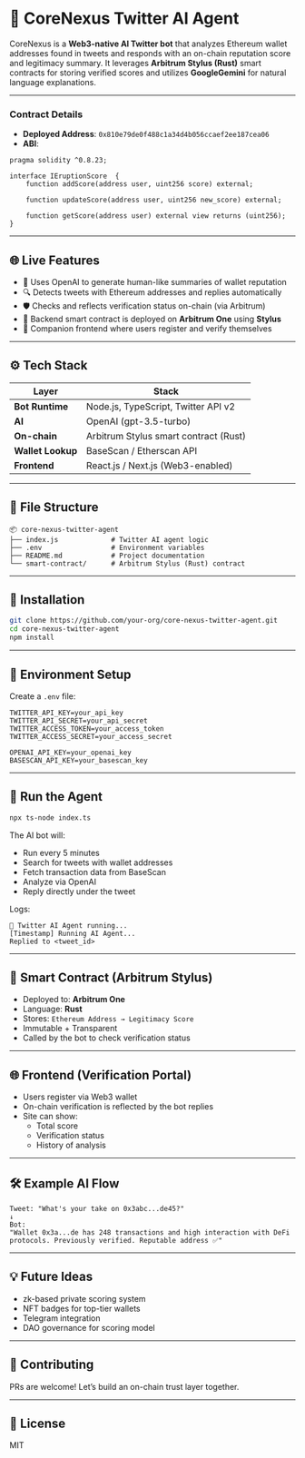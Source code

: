 # 🤖 CoreNexus Twitter AI Agent

CoreNexus is a **Web3-native AI Twitter bot** that analyzes Ethereum wallet addresses found in tweets and responds with an on-chain reputation score and legitimacy summary. It leverages **Arbitrum Stylus (Rust)** smart contracts for storing verified scores and utilizes **GoogleGemini** for natural language explanations.

---

### Contract Details

- **Deployed Address**: `0x810e79de0f488c1a34d4b056ccaef2ee187cea06`
- **ABI**:

```solidity
pragma solidity ^0.8.23;

interface IEruptionScore  {
    function addScore(address user, uint256 score) external;

    function updateScore(address user, uint256 new_score) external;

    function getScore(address user) external view returns (uint256);
}
```
---

## 🌐 Live Features

- 🧠 Uses OpenAI to generate human-like summaries of wallet reputation  
- 🔍 Detects tweets with Ethereum addresses and replies automatically  
- 🛡️ Checks and reflects verification status on-chain (via Arbitrum)  
- 🌱 Backend smart contract is deployed on **Arbitrum One** using **Stylus**  
- 🧾 Companion frontend where users register and verify themselves

---

## ⚙️ Tech Stack

| Layer          | Stack                                       |
|----------------|---------------------------------------------|
| **Bot Runtime**  | Node.js, TypeScript, Twitter API v2         |
| **AI**           | OpenAI (gpt-3.5-turbo)                      |
| **On-chain**     | Arbitrum Stylus smart contract (Rust)       |
| **Wallet Lookup**| BaseScan / Etherscan API                   |
| **Frontend**     | React.js / Next.js (Web3-enabled)           |

---

## 📁 File Structure

```
📦 core-nexus-twitter-agent
├── index.js             # Twitter AI agent logic
├── .env                 # Environment variables
├── README.md            # Project documentation
└── smart-contract/      # Arbitrum Stylus (Rust) contract
```

---

## 🧪 Installation

```bash
git clone https://github.com/your-org/core-nexus-twitter-agent.git
cd core-nexus-twitter-agent
npm install
```

---

## 🔐 Environment Setup

Create a `.env` file:

```env
TWITTER_API_KEY=your_api_key
TWITTER_API_SECRET=your_api_secret
TWITTER_ACCESS_TOKEN=your_access_token
TWITTER_ACCESS_SECRET=your_access_secret

OPENAI_API_KEY=your_openai_key
BASESCAN_API_KEY=your_basescan_key
```

---

## 🚀 Run the Agent

```bash
npx ts-node index.ts
```

The AI bot will:

- Run every 5 minutes
- Search for tweets with wallet addresses
- Fetch transaction data from BaseScan
- Analyze via OpenAI
- Reply directly under the tweet

Logs:
```
🤖 Twitter AI Agent running...
[Timestamp] Running AI Agent...
Replied to <tweet_id>
```

---

## 🔗 Smart Contract (Arbitrum Stylus)

- Deployed to: **Arbitrum One**
- Language: **Rust**
- Stores: `Ethereum Address → Legitimacy Score`
- Immutable + Transparent
- Called by the bot to check verification status

---

## 🌐 Frontend (Verification Portal)

- Users register via Web3 wallet
- On-chain verification is reflected by the bot replies
- Site can show:
  - Total score
  - Verification status
  - History of analysis

---

## 🛠 Example AI Flow

```text
Tweet: "What's your take on 0x3abc...de45?"
↓
Bot:
"Wallet 0x3a...de has 248 transactions and high interaction with DeFi protocols. Previously verified. Reputable address ✅"
```

---

## 💡 Future Ideas

- zk-based private scoring system
- NFT badges for top-tier wallets
- Telegram integration
- DAO governance for scoring model

---

## 🤝 Contributing

PRs are welcome! Let’s build an on-chain trust layer together.

---

## 📄 License

MIT